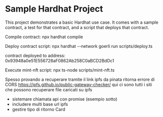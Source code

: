 # Sample Hardhat Project

This project demonstrates a basic Hardhat use case. It comes with a sample contract, a test for that contract, and a script that deploys that contract.

Compile contract:
npx hardhat compile

Deploy contract script:
npx hardhat --network goerli run scripts/deploy.ts

contract deployed to address:
0x93948a0e51E556728aF0862Ab258C0aBCD2BdDc1

Execute mint-nft script:
npx ts-node scripts/mint-nft.ts

Spesso provando a recuperare tramite il link ipfs da pinata ritorna errore di CORS
https://ipfs.github.io/public-gateway-checker/
qui ci sono tutti i siti che possono recuperare file caricati su ipfs

- sistemare chiamata api con promise (esempio sotto)
- includere multi base url ipfs
- gestire tipo di ritorno Card

